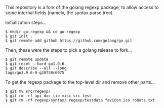 This repository is a fork of the golang regexp package, to allow
access to some internal fields (namely, the syntax parse tree).

Initialization steps...

    $ mkdir go-regexp && cd go-regexp
    $ git init .
    $ git remote add github https://github.com/golang/go.git

Then, these were the steps to pick a golang release to fork...

    $ git remote update
    $ git reset --hard go1.9.6
    $ git describe --all --long
    tags/go1.9.6-0-g20f58c6075

To get the regexp package to the top-level dir and remove other parts...

    $ git mv src/regexp/ .
    $ git rm -rf api doc lib misc src test
    $ git rm -rf regexp/syntax/ regexp/testdata favicon.ico robots.txt
